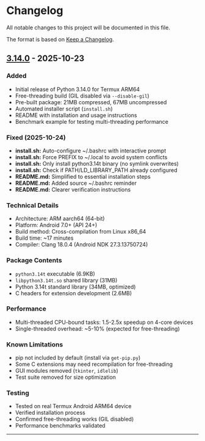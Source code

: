 # Changelog

All notable changes to this project will be documented in this file.

The format is based on [Keep a Changelog](https://keepachangelog.com/en/1.0.0/).

## [3.14.0] - 2025-10-23

### Added
- Initial release of Python 3.14.0 for Termux ARM64
- Free-threading build (GIL disabled via `--disable-gil`)
- Pre-built package: 21MB compressed, 67MB uncompressed
- Automated installer script (`install.sh`)
- README with installation and usage instructions
- Benchmark example for testing multi-threading performance

### Fixed (2025-10-24)
- **install.sh:** Auto-configure ~/.bashrc with interactive prompt
- **install.sh:** Force PREFIX to ~/.local to avoid system conflicts
- **install.sh:** Only install python3.14t binary (no symlink overwrites)
- **install.sh:** Check if PATH/LD_LIBRARY_PATH already configured
- **README.md:** Simplified to essential installation steps
- **README.md:** Added source ~/.bashrc reminder
- **README.md:** Clearer verification instructions

### Technical Details
- Architecture: ARM aarch64 (64-bit)
- Platform: Android 7.0+ (API 24+)
- Build method: Cross-compilation from Linux x86_64
- Build time: ~17 minutes
- Compiler: Clang 18.0.4 (Android NDK 27.3.13750724)

### Package Contents
- `python3.14t` executable (6.9KB)
- `libpython3.14t.so` shared library (31MB)
- Python 3.14t standard library (34MB, optimized)
- C headers for extension development (2.6MB)

### Performance
- Multi-threaded CPU-bound tasks: 1.5-2.5x speedup on 4-core devices
- Single-threaded overhead: ~5-10% (expected for free-threading)

### Known Limitations
- pip not included by default (install via `get-pip.py`)
- Some C extensions may need recompilation for free-threading
- GUI modules removed (`tkinter`, `idlelib`)
- Test suite removed for size optimization

### Testing
- Tested on real Termux Android ARM64 device
- Verified installation process
- Confirmed free-threading works (GIL disabled)
- Performance benchmarks validated

---

[3.14.0]: https://github.com/fibogacci/python314t-for-termux/releases/tag/v3.14.0
